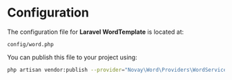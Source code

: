 # Configuration

The configuration file for **Laravel WordTemplate** is located at:

```
config/word.php
```

You can publish this file to your project using:

```bash
php artisan vendor:publish --provider="Novay\Word\Providers\WordServiceProvider"
```